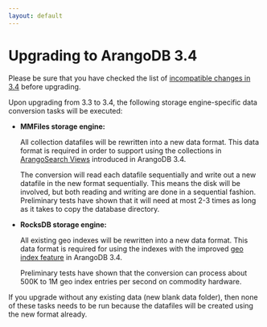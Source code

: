 ```yaml
---
layout: default
---
```

Upgrading to ArangoDB 3.4
=========================

Please be sure that you have checked the list of
[incompatible changes in 3.4](releasenotes-upgradingchanges34.html)
before upgrading.

Upon upgrading from 3.3 to 3.4, the following storage engine-specific data conversion tasks
will be executed:

- **MMFiles storage engine:**

  All collection datafiles will be rewritten into a
  new data format. This data format is required in order to support using the collections
  in [ArangoSearch Views](views-arangosearch.html) introduced in ArangoDB 3.4. 

  The conversion will read each datafile sequentially and write out a new datafile in the
  new format sequentially. This means the disk will be involved, but both reading and
  writing are done in a sequential fashion. Preliminary tests have shown that it will need 
  at most 2-3 times as long as it takes to copy the database directory.

- **RocksDB storage engine:**

  All existing geo indexes will be rewritten into a new 
  data format. This data format is required for using the indexes with the improved
  [geo index feature](indexing-geo.html) in ArangoDB 3.4. 
  
  Preliminary tests have shown that the conversion can process about 500K to 1M geo index 
  entries per second on commodity hardware.

If you upgrade without any existing data (new blank data folder), then none of these tasks
needs to be run because the datafiles will be created using the new format already.
